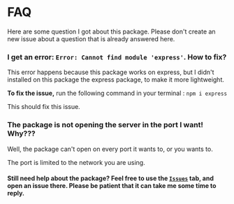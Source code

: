# FAQ
Here are some question I got about this package. Please don't create an new issue about a question that is already answered here.

### I get an error: `Error: Cannot find module 'express'`. How to fix?
This error happens because this package works on express, but I didn't installed on this package the express package, to make it more lightweight.

<b>To fix the issue,</b> run the following command in your terminal : `npm i express`

This should fix this issue.

### The package is not opening the server in the port I want! Why???
Well, the package can't open on every port it wants to, or you wants to.

The port is limited to the network you are using.

#### Still need help about the package? Feel free to use the [`Issues`](https://github.com/zerealone/simple-vaxe/issues) tab, and open an issue there. Please be patient that it can take me some time to reply.
